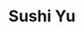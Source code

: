 ---
layout: place
title: "Sushi Yu"
permalink: /georgia/kennesaw/sushi-yu.html
stateAbbr: GA
stateName: Georgia
cityName: Kennesaw
seo:
  name: "Sushi Yu"
  type: Restaurant
  links: https://www.sushiyukennesaw.com/
description: "Informal sushi bar offering classic sushi rolls, with all-you-can-eat menus at lunch & dinner. Sushi Yu serves delicious sushi in Kennesaw, Georgia. Try fresh Japanese dishes for a great dining experience. Available for takeout, delivery, lunch, and dinner."
place_id: ChIJfYylsSEV9YgRnOWpqeIIwTI
photos:
  - name: >-
      places/ChIJfYylsSEV9YgRnOWpqeIIwTI/photos/AeeoHcJ8c6RPepRNi2rvaH10LNbxPLWx2lCK4p9frPWPm8u_qOkZfvxijjgoLVEwXSo0YVI7wJFxSoOQWYYJIXxp_2jPUpnyslk44lDZ3Sow6INPqwl5jXvUqLTaisjRNxI3aUWUh0ZDIHTCmmZ7bR3AfveGNdPVcM8-urhYSDfiJdwBd00qMCka84JjFo3uIUfS0tamRb-1JPpJ5hoUjCU5hh9hKMwCHkSxJ9NHG-x070VPIfAOxIcgBJ8RLnrwWhwXy-X2t4b0Lw9fn7KS5YxflUq5TW2hEgdzJ1RBHHfH9_cd7VwCoYXQkzzTC1Oa_YYb24JsKJ0fjmX8afo_yjScQwrM1n87FE-_s28ouyKefJ0lEL2pQWTiP88w0gVof5tnvbvoGd2N2cgVNYPvmcYnM-aeZ7xmGSfxXacl0hti5hg38w
    widthPx: 4608
    heightPx: 2184
    authorAttributions:
      - displayName: Jacob L
        uri: https://maps.google.com/maps/contrib/102711510173524671823
        photoUri: >-
          https://lh3.googleusercontent.com/a-/ALV-UjWXEpTSzbVKW3-loqI6kgk8U6AD140d9nin1S4Xc4KgVLLdC6DQ=s100-p-k-no-mo
    flagContentUri: >-
      https://www.google.com/local/imagery/report/?cb_client=maps_api_places.places_api&image_key=!1e10!2sCIHM0ogKEICAgICMzo_rfQ&hl=en-US
    googleMapsUri: >-
      https://www.google.com/maps/place//data=!3m4!1e2!3m2!1sCIHM0ogKEICAgICMzo_rfQ!2e10!4m2!3m1!1s0x88f51521b1a58c7d:0x32c108e2a9a9e59c
  - name: >-
      places/ChIJfYylsSEV9YgRnOWpqeIIwTI/photos/AeeoHcJLiL-MvWcV_nUWUOAepZhtNaIuRNO5wGtT3y0dM0Vw4vKEJ6wWHT3HDHmm9qgysU8x6Gj73V83j7kMrmSHvlZeERpvvELOA64MAH2LiUEIeuyr4wquyZvV343YkZ57MkYpOPk_-14nRO7fYt9mCPRBCqGbOYSOQ7vE2WesadBLOrZT0JCivoJN-Tcd4NMN4_R34aMrAI1Ug6KOX436aYZho-nMg6NsHH07L8WOi5ZDyG46FQjchpf7Wk9OCphIC2XZsHoOiiYSoTeHndusGEdm6ddEa37YKowARLpmrAQf_69f4nZqNvnTsgSug8xHFeyesVXryk-xzMabG2v-x2arFMoAx7a-zY3Aw918prfPIDGHInjGnF3MR-TYSYx6munUFTfMqzpOWKo3ac4AjqJ1_g7tFqu2qvrullk
    widthPx: 4032
    heightPx: 3024
    authorAttributions:
      - displayName: John John
        uri: https://maps.google.com/maps/contrib/102441562407737222023
        photoUri: >-
          https://lh3.googleusercontent.com/a-/ALV-UjXEGN2RxIoY-DPPjWSYssaAVT2sW3pBgLH48pm0SA1O3Wt0vK2vVA=s100-p-k-no-mo
    flagContentUri: >-
      https://www.google.com/local/imagery/report/?cb_client=maps_api_places.places_api&image_key=!1e10!2sCIHM0ogKEICAgICk_ctT&hl=en-US
    googleMapsUri: >-
      https://www.google.com/maps/place//data=!3m4!1e2!3m2!1sCIHM0ogKEICAgICk_ctT!2e10!4m2!3m1!1s0x88f51521b1a58c7d:0x32c108e2a9a9e59c
  - name: >-
      places/ChIJfYylsSEV9YgRnOWpqeIIwTI/photos/AeeoHcLUc0ihccnNi3KllWNbD6Ader472KzrGTD7SUbbXCxcwxbE7Wr5SUGdQdS9omI_OnJpMErBX78fuy0EpLdh13HVolRVHzkCuW7gYap2CK1noOxMqzKVf3GM0EDzTGoVVwUxKeiHjbNwQ6kvg8z_0GeFvOKwyXvUWwd7Bgcmxq-znGLq89gXuIJ6CnnnfGsv5ylA6PUUcaRd8ikmz03_3ZuX6RvdF2GsUis9q0AuXn1Daz3fwpeYo-ekVuw_z2_CIGyFOv1JvNBLfHqVj8uU_c7R7JnXGXTNp7zkQL-uYk6ACKgx6znnwf3kFZan42Qf0J10N9-v8fSj48Uoy_DUGqIwJSdU-czoIlv4cmrr7EYMJq9jkW5mPWSnUMy00lAtXg5Ly3SEDIgr0vH1_sjbYBKqUIFYzGCzLh8Ocxd1N4w
    widthPx: 1477
    heightPx: 1108
    authorAttributions:
      - displayName: GSTonyTseng
        uri: https://maps.google.com/maps/contrib/102588958997727897270
        photoUri: >-
          https://lh3.googleusercontent.com/a/ACg8ocJE0uBfEyavtyrOv_LHzJT2W4pRtHRL6ctjyCJpQD4orv81yQ=s100-p-k-no-mo
    flagContentUri: >-
      https://www.google.com/local/imagery/report/?cb_client=maps_api_places.places_api&image_key=!1e10!2sCIHM0ogKEICAgIDbypPFHQ&hl=en-US
    googleMapsUri: >-
      https://www.google.com/maps/place//data=!3m4!1e2!3m2!1sCIHM0ogKEICAgIDbypPFHQ!2e10!4m2!3m1!1s0x88f51521b1a58c7d:0x32c108e2a9a9e59c
  - name: >-
      places/ChIJfYylsSEV9YgRnOWpqeIIwTI/photos/AeeoHcKuawSrU9na3whXecZbqZeBKnr2ubRA1nlcZkJU9VmHHiT2jjUDuH5Fuc20YFYQJmqWlWkRDDXx_-lqkxIgfR1fuq-8fGHKDfdxiDiCKycyNyN6VAEuMAevNb4i2wNKHV1Dx9_2bgeqBNrTaf16StfiTEIn20BRIQKadP3iuEp4S0XjZPSy5OwsWIt3pCOksREhCmJ8RT7B8SkWxj_bdP-sMSgeuz8s-cigC4Xq6dcXGFXVG525jG3yZ1pR7OtFNlx1mpRPgN4WoiOyLxsKB461M2GNgMda0hg0NMeuh98E2RBNA10HXBoMj7KypaG9WSsnnCiKYsP9RogYvrUujhOnqiVcerIit4ork7gf_Db2rVaOTBhUsEhBYYy9Hy5d3vr67dLDNTiTa7RpBKKclBXUPtL4dGuzDuwXCp06Hif4IA
    widthPx: 3024
    heightPx: 4032
    authorAttributions:
      - displayName: S S
        uri: https://maps.google.com/maps/contrib/111485702969622184284
        photoUri: >-
          https://lh3.googleusercontent.com/a-/ALV-UjUGFdmNP333Q34TPfLTaJtydT2rKwxv1ssgS0dU92C4nTqeufRiSg=s100-p-k-no-mo
    flagContentUri: >-
      https://www.google.com/local/imagery/report/?cb_client=maps_api_places.places_api&image_key=!1e10!2sCIHM0ogKEICAgID90PiREg&hl=en-US
    googleMapsUri: >-
      https://www.google.com/maps/place//data=!3m4!1e2!3m2!1sCIHM0ogKEICAgID90PiREg!2e10!4m2!3m1!1s0x88f51521b1a58c7d:0x32c108e2a9a9e59c
  - name: >-
      places/ChIJfYylsSEV9YgRnOWpqeIIwTI/photos/AeeoHcLUU1gwbDecZ-nE3MVtEV_CmzyUI66WZapd8GirxC6vsDbVRiIRqgjCheENz5idDTHKFoZGGqvltQuWPaOpA2JRyEKHtk5N27pzL_uUSATgUbNX7V_OKHvk_e4cltzAZ52gPEP44qLKcohgscyOKvYI_qp3hqn3ZpjvcHLPWbo_a38thYMa4a0ZL42SoflLpvjY_pVvNTmMYYOL3nEX8otyTLVVH-qIXPhMrY9r5tUC0lWUaCDJc1juH5H8vSs8C_fxKAHsva-NT3q741XALVmMqFjkcZOiQby_dRL2g5r5eaz7m48uTrZ7aap2uxUQsJBBoW9d-mLKSrq0GqUOdwI3FoWG8OzLyWKmR-8RDE0jz9he8_IjerAhf85jwo_KXWgep6os455mE-zWMiMtJZOYWUptr7OhzwSGzWvPGfad3Yyb
    widthPx: 3000
    heightPx: 4000
    authorAttributions:
      - displayName: Genesia Irick
        uri: https://maps.google.com/maps/contrib/105943577106514357044
        photoUri: >-
          https://lh3.googleusercontent.com/a-/ALV-UjVUDXekeOz0g_zNY_t3diKk7_0awBmTf7iF03VBr1TZ-grL2Hc=s100-p-k-no-mo
    flagContentUri: >-
      https://www.google.com/local/imagery/report/?cb_client=maps_api_places.places_api&image_key=!1e10!2sCIHM0ogKEICAgICXz-DpzAE&hl=en-US
    googleMapsUri: >-
      https://www.google.com/maps/place//data=!3m4!1e2!3m2!1sCIHM0ogKEICAgICXz-DpzAE!2e10!4m2!3m1!1s0x88f51521b1a58c7d:0x32c108e2a9a9e59c
  - name: >-
      places/ChIJfYylsSEV9YgRnOWpqeIIwTI/photos/AeeoHcJPU9xFmog71n58Ivdr_NROFZ93ftuNaBVTZYmo89ALdTgiuNG3ej8e9F_Wr6xOW42T-Wf95qZnu9WQkvFJG8w24fYSem7hRZA6jvDsKK8N7X53tOzWNObIZLuYajs5dmYR15IV1ZNl16akCX6gxbUOpL4FAwtTbWBv5GXnBgAHIkGfq9ARtGgO1b6PcLFUfBn5VxdTeu2fyADCtr1w9epmdvmlvXHopLdz8rZtGmtanp9yIeWvz-zt2AZGDBOhbpFsV6TWTjJzoEF55e8PEsnrnpTSTbOLdHGjLZON8y3d2MQrvrzY1uLcs5TMqW3IAEJ_FXNglY-t0WPXVufUA7hJSc6PHRmf2KmgAnBTW2bd-KKj3s-OGou5h2cwLan2vUg9rgXdwFIFWUlBIbgU23uKX97ut0Csci3PVtZAyXrvX8s
    widthPx: 4032
    heightPx: 2268
    authorAttributions:
      - displayName: Styx Boyd
        uri: https://maps.google.com/maps/contrib/117183763770954286606
        photoUri: >-
          https://lh3.googleusercontent.com/a-/ALV-UjXyWtl4bJDHioa3UV1DXeVBdqe-XdsCRBJdfoT3CVcvGKi-yRBG=s100-p-k-no-mo
    flagContentUri: >-
      https://www.google.com/local/imagery/report/?cb_client=maps_api_places.places_api&image_key=!1e10!2sCIHM0ogKEICAgICvi5OmvQE&hl=en-US
    googleMapsUri: >-
      https://www.google.com/maps/place//data=!3m4!1e2!3m2!1sCIHM0ogKEICAgICvi5OmvQE!2e10!4m2!3m1!1s0x88f51521b1a58c7d:0x32c108e2a9a9e59c
  - name: >-
      places/ChIJfYylsSEV9YgRnOWpqeIIwTI/photos/AeeoHcIMZSIorzIJPNwcaJHrK5WsFKKDXfX1QxUd6ji4IfYVGd6wF4dlWZQ5AmmP7kNb7_Q-vhQcsR3cMfEgqpKF9J2Sn5q8QTL7yQWTDqak2tXr6umUm6QjRDX_GUqypJ0s4Gaz2A1ApGwAsCUAosLM5tuauEAHOuuCxs-FIayR8ZN3N47rdoyR1GNln71Xw46hyiJEO5OdzB43Vnhq1hnQUih0wesWeMM4KWqzIQaIIxV0KGvk28xyDMtg5BiE968ZZ1poyLxuAqwv7O11-20l7AfNu4oqcy0BVBaijSPa_Qt_eG6FI4RNGoZHpFwvevWSLwB3LntSnpQ4GfeENMaUVFIaraxIa2SbTy41pWEVSy4El1n7WnbcIgcnDVtyuwPQd4tqnMjezzBBqJLzdNoO4_5akwV37UbMpSpQYXZCEnunXPc
    widthPx: 4032
    heightPx: 1908
    authorAttributions:
      - displayName: Jacob L
        uri: https://maps.google.com/maps/contrib/102711510173524671823
        photoUri: >-
          https://lh3.googleusercontent.com/a-/ALV-UjWXEpTSzbVKW3-loqI6kgk8U6AD140d9nin1S4Xc4KgVLLdC6DQ=s100-p-k-no-mo
    flagContentUri: >-
      https://www.google.com/local/imagery/report/?cb_client=maps_api_places.places_api&image_key=!1e10!2sCIHM0ogKEICAgICMzo_rtQE&hl=en-US
    googleMapsUri: >-
      https://www.google.com/maps/place//data=!3m4!1e2!3m2!1sCIHM0ogKEICAgICMzo_rtQE!2e10!4m2!3m1!1s0x88f51521b1a58c7d:0x32c108e2a9a9e59c
  - name: >-
      places/ChIJfYylsSEV9YgRnOWpqeIIwTI/photos/AeeoHcI7Iq6rPVlZouLIPjaQJMlHoF7JzcIUFNheH5VcBMFFdG6OJSkVzLRXomR-Nc2sScNG-ZAcEob62nkAKKD3jvwFw94x-O0-N2VtnpywARv-3VkGn7eNIDtNs0N2y_slMM_AkYYMYDTXhNP1jx29cmEno8c8arqgv5hBBF34k_ppN6yWvzXIKUEXjmAIJa0TEwiGAtMeMJOPHLlppBL1CTNdzJZSfeiMpZWeUx06vgn0udPq5E8lwOV01ZjwBGX6ia4-Nru0on8scbVJAJyrOGHNJ5n_BYmuw5at6-gE5SFDcCsh3epPhBpJcOYJbWY6PEpWeyIUzp4kdvAOtWLWtFiVUzAj4sNkqPfcDGf3qcIyMBLe_tpTFzxJkxk3kbyzFlq0JPIvOg8kkJLrtr_JQhTqisx3H-JtO5YIhYixSwUncuc
    widthPx: 1108
    heightPx: 1477
    authorAttributions:
      - displayName: GSTonyTseng
        uri: https://maps.google.com/maps/contrib/102588958997727897270
        photoUri: >-
          https://lh3.googleusercontent.com/a/ACg8ocJE0uBfEyavtyrOv_LHzJT2W4pRtHRL6ctjyCJpQD4orv81yQ=s100-p-k-no-mo
    flagContentUri: >-
      https://www.google.com/local/imagery/report/?cb_client=maps_api_places.places_api&image_key=!1e10!2sCIHM0ogKEICAgIDXgaqQ5wE&hl=en-US
    googleMapsUri: >-
      https://www.google.com/maps/place//data=!3m4!1e2!3m2!1sCIHM0ogKEICAgIDXgaqQ5wE!2e10!4m2!3m1!1s0x88f51521b1a58c7d:0x32c108e2a9a9e59c
  - name: >-
      places/ChIJfYylsSEV9YgRnOWpqeIIwTI/photos/AeeoHcIzvct4GaI_d_H8jUcFeg6TdCRGgR2b49gPwOvr0VCLft0Wv91uni8M_UubTiBBeIyZG_lSQ6Dx-pgEeAMK_ycIETyze61tkvSg0vcy9MFvrmVX-ANNRY4VPkDkyQtM9fOm7FAwXkX4Li2UNiwMijayV_bu9VcsoWBJi1M_YJ3fcJVQzSzFTfha4uoY4JLPLt2hsfU06le4ieHwow8aV9B-O89olF_jgpCldAEBib_GiU1RO_uq1Wl3mgupreVm1XlMvsPSKanv2jsfZPoYSlB11PY-lR5cqtEF_e71Ro6dVAknjQbRL-3iLM0o2fEeDgSAt9l1KiOGNNovfZgPqVgxXqQi7iWaboTk9c1NHpkYUCj7I06Vsoas2SvDz4dA06KKpfKAgFvEjR1DQuuCAO84OweozpZ-QGX5RPVPHcEJ8w
    widthPx: 4032
    heightPx: 3024
    authorAttributions:
      - displayName: Fearn Adam
        uri: https://maps.google.com/maps/contrib/110046477010018954986
        photoUri: >-
          https://lh3.googleusercontent.com/a/ACg8ocK9Roek0dDIbhC-mlLTdCgFU0pdUOLgXF5lvjFND0-zTl_u8A=s100-p-k-no-mo
    flagContentUri: >-
      https://www.google.com/local/imagery/report/?cb_client=maps_api_places.places_api&image_key=!1e10!2sCIHM0ogKEICAgICskdC1Ag&hl=en-US
    googleMapsUri: >-
      https://www.google.com/maps/place//data=!3m4!1e2!3m2!1sCIHM0ogKEICAgICskdC1Ag!2e10!4m2!3m1!1s0x88f51521b1a58c7d:0x32c108e2a9a9e59c
  - name: >-
      places/ChIJfYylsSEV9YgRnOWpqeIIwTI/photos/AeeoHcJDKRyTQDP22jEdMzV8QgQOADaEO5BWOzjMeiAb0ma0BnIyaUFRESLwL6qyozyYsm7FMENm3y9VvrxLvNWVx9aLYDbLsKYcScIoHiLEomVixqBQyzsW8RUhLq5oaa6NscloUBOo9koLQwTh3-i6QoM3vp8AbVqWWwxw8vMeyVX_Fy1qM9Q6qI33np6Rf0vAQNl6vQR8-qOB8Hu9vasl0-a6NCw2JUrCDlP2kRHy8eIQq-yJKqjLO7gVhebAhrWHI5BCqCgmh44EbOyg6GcSZtPq69seeuXDZPrxY4AyR-1pCoUorSwiduugwwD_D7ki8DhFSc5tBXHvrcmL8Va9WM8u10uKY-cEa2t4mmZd8J_jOV3eKDrGvsqZy3awOimWrGf2ayYkfu_NIb0hz4feEq9z1TYBwrMajEVmrHRfZ1VCmA
    widthPx: 3024
    heightPx: 4032
    authorAttributions:
      - displayName: Khouri De
        uri: https://maps.google.com/maps/contrib/110784982625642841305
        photoUri: >-
          https://lh3.googleusercontent.com/a-/ALV-UjUW-vdAUSh5GAUlcuZvHD-D3VbjDtpouKd2lT6rrN5SunLnMYi3=s100-p-k-no-mo
    flagContentUri: >-
      https://www.google.com/local/imagery/report/?cb_client=maps_api_places.places_api&image_key=!1e10!2sCIHM0ogKEICAgIC4lfmOMw&hl=en-US
    googleMapsUri: >-
      https://www.google.com/maps/place//data=!3m4!1e2!3m2!1sCIHM0ogKEICAgIC4lfmOMw!2e10!4m2!3m1!1s0x88f51521b1a58c7d:0x32c108e2a9a9e59c
address: '2615 George Busbee Pkwy NW #1, Kennesaw, GA 30144, USA'
street: '2615 George Busbee Pkwy NW #1'
city: Kennesaw
state: GA
zip: '30144'
country: USA
neighborhood: Town Center
latitude: '34.013042'
longitude: '-84.566274'
accessibility_options:
  wheelchairAccessibleParking: true
  wheelchairAccessibleEntrance: true
  wheelchairAccessibleRestroom: true
  wheelchairAccessibleSeating: true
business_status: OPERATIONAL
name: Sushi Yu
google_maps_links:
  directionsUri: >-
    https://www.google.com/maps/dir//''/data=!4m7!4m6!1m1!4e2!1m2!1m1!1s0x88f51521b1a58c7d:0x32c108e2a9a9e59c!3e0
  placeUri: https://maps.google.com/?cid=3657214142003668380
  writeAReviewUri: >-
    https://www.google.com/maps/place//data=!4m3!3m2!1s0x88f51521b1a58c7d:0x32c108e2a9a9e59c!12e1
  reviewsUri: >-
    https://www.google.com/maps/place//data=!4m4!3m3!1s0x88f51521b1a58c7d:0x32c108e2a9a9e59c!9m1!1b1
  photosUri: >-
    https://www.google.com/maps/place//data=!4m3!3m2!1s0x88f51521b1a58c7d:0x32c108e2a9a9e59c!10e5
primary_type: Sushi Restaurant
opening_hours:
  regular: null
  current: null
secondary_opening_hours:
  regular:
    weekdayDescriptions: null
    type: null
  current:
    weekdayDescriptions: null
    type: null
phone: (770) 218-8181
price_level: PRICE_LEVEL_MODERATE
price_range: $20 &ndash; $30
rating: '4.1'
rating_count: 0
website: https://www.sushiyukennesaw.com/
reviews:
  - name: >-
      places/ChIJfYylsSEV9YgRnOWpqeIIwTI/reviews/ChdDSUhNMG9nS0VJQ0FnSUNYei1EcDlBRRAB
    relativePublishTimeDescription: 5 months ago
    rating: 5
    text:
      text: >-
        Came here on a whim while traveling through GA. They have all you can
        eat sushi, which is awesome, but not what we ordered. We got the lobster
        tempura and the sexy rolls to split between the two of us. Both were
        very tasty. Then we had the chicken and shrimp hibachi to split. Y'all.
        The garlic fried rice gave me SO much life - it was so delicious. 10/10
        would recommend folks to eat here.
      languageCode: en
    originalText:
      text: >-
        Came here on a whim while traveling through GA. They have all you can
        eat sushi, which is awesome, but not what we ordered. We got the lobster
        tempura and the sexy rolls to split between the two of us. Both were
        very tasty. Then we had the chicken and shrimp hibachi to split. Y'all.
        The garlic fried rice gave me SO much life - it was so delicious. 10/10
        would recommend folks to eat here.
      languageCode: en
    authorAttribution:
      displayName: Genesia Irick
      uri: https://www.google.com/maps/contrib/105943577106514357044/reviews
      photoUri: >-
        https://lh3.googleusercontent.com/a-/ALV-UjVUDXekeOz0g_zNY_t3diKk7_0awBmTf7iF03VBr1TZ-grL2Hc=s128-c0x00000000-cc-rp-mo-ba3
    publishTime: '2024-10-22T00:13:39.818372Z'
    flagContentUri: >-
      https://www.google.com/local/review/rap/report?postId=ChdDSUhNMG9nS0VJQ0FnSUNYei1EcDlBRRAB&d=17924085&t=1
    googleMapsUri: >-
      https://www.google.com/maps/reviews/data=!4m6!14m5!1m4!2m3!1sChdDSUhNMG9nS0VJQ0FnSUNYei1EcDlBRRAB!2m1!1s0x88f51521b1a58c7d:0x32c108e2a9a9e59c
  - name: >-
      places/ChIJfYylsSEV9YgRnOWpqeIIwTI/reviews/ChdDSUhNMG9nS0VJQ0FnSUMzaFBLRHhRRRAB
    relativePublishTimeDescription: 5 months ago
    rating: 5
    text:
      text: >-
        We enjoy the all you can eat sushi here. There are several roll options
        available as well as a variety of additional items included in the price
        such as miso soup, salad, tempura and more. The fish is fresh and
        everything is made to order then brought to the table.
      languageCode: en
    originalText:
      text: >-
        We enjoy the all you can eat sushi here. There are several roll options
        available as well as a variety of additional items included in the price
        such as miso soup, salad, tempura and more. The fish is fresh and
        everything is made to order then brought to the table.
      languageCode: en
    authorAttribution:
      displayName: Ashley Piccirilli
      uri: https://www.google.com/maps/contrib/111093529544527500961/reviews
      photoUri: >-
        https://lh3.googleusercontent.com/a/ACg8ocKg5dmNI3hPflZrOFZG4QmAzt2n_2VvtLt7k_ykm7zhFEJk-w=s128-c0x00000000-cc-rp-mo-ba3
    publishTime: '2024-11-02T19:47:30.398592Z'
    flagContentUri: >-
      https://www.google.com/local/review/rap/report?postId=ChdDSUhNMG9nS0VJQ0FnSUMzaFBLRHhRRRAB&d=17924085&t=1
    googleMapsUri: >-
      https://www.google.com/maps/reviews/data=!4m6!14m5!1m4!2m3!1sChdDSUhNMG9nS0VJQ0FnSUMzaFBLRHhRRRAB!2m1!1s0x88f51521b1a58c7d:0x32c108e2a9a9e59c
  - name: >-
      places/ChIJfYylsSEV9YgRnOWpqeIIwTI/reviews/ChZDSUhNMG9nS0VJQ0FnSURieXBQRkxREAE
    relativePublishTimeDescription: 5 months ago
    rating: 3
    text:
      text: >-
        This popular sushi buffet restaurant has a price range of about $20 to
        $25. When it’s busy, the service might slow down a bit, but that doesn’t
        detract from its appeal. While the miso soup is ordinary and lacks tofu,
        the real tip is to go all out on the sashimi.
      languageCode: en
    originalText:
      text: >-
        This popular sushi buffet restaurant has a price range of about $20 to
        $25. When it’s busy, the service might slow down a bit, but that doesn’t
        detract from its appeal. While the miso soup is ordinary and lacks tofu,
        the real tip is to go all out on the sashimi.
      languageCode: en
    authorAttribution:
      displayName: GSTonyTseng
      uri: https://www.google.com/maps/contrib/102588958997727897270/reviews
      photoUri: >-
        https://lh3.googleusercontent.com/a/ACg8ocJE0uBfEyavtyrOv_LHzJT2W4pRtHRL6ctjyCJpQD4orv81yQ=s128-c0x00000000-cc-rp-mo-ba6
    publishTime: '2024-10-28T00:10:48.671251Z'
    flagContentUri: >-
      https://www.google.com/local/review/rap/report?postId=ChZDSUhNMG9nS0VJQ0FnSURieXBQRkxREAE&d=17924085&t=1
    googleMapsUri: >-
      https://www.google.com/maps/reviews/data=!4m6!14m5!1m4!2m3!1sChZDSUhNMG9nS0VJQ0FnSURieXBQRkxREAE!2m1!1s0x88f51521b1a58c7d:0x32c108e2a9a9e59c
  - name: >-
      places/ChIJfYylsSEV9YgRnOWpqeIIwTI/reviews/ChdDSUhNMG9nS0VJQ0FnTUR3MGZlWGtRRRAB
    relativePublishTimeDescription: 2 weeks ago
    rating: 5
    text:
      text: >-
        Got a take-out order for my wife and told the restaurant to make it
        special, as she had a particularly challenging day at work. Sushi Yu did
        not disappoint! Not only did they make the sushi I order perfectly, they
        put together a little something extra and it made my wife's day. 
      languageCode: en
    originalText:
      text: >-
        Got a take-out order for my wife and told the restaurant to make it
        special, as she had a particularly challenging day at work. Sushi Yu did
        not disappoint! Not only did they make the sushi I order perfectly, they
        put together a little something extra and it made my wife's day. 
      languageCode: en
    authorAttribution:
      displayName: Christian Gold
      uri: https://www.google.com/maps/contrib/106343615243672598774/reviews
      photoUri: >-
        https://lh3.googleusercontent.com/a-/ALV-UjWxGY9U9mUeYXGQG_kSrOwKU8C9U0R7x5CIYtjbglQjQqs3zRcI=s128-c0x00000000-cc-rp-mo-ba3
    publishTime: '2025-03-26T15:15:35.101121Z'
    flagContentUri: >-
      https://www.google.com/local/review/rap/report?postId=ChdDSUhNMG9nS0VJQ0FnTUR3MGZlWGtRRRAB&d=17924085&t=1
    googleMapsUri: >-
      https://www.google.com/maps/reviews/data=!4m6!14m5!1m4!2m3!1sChdDSUhNMG9nS0VJQ0FnTUR3MGZlWGtRRRAB!2m1!1s0x88f51521b1a58c7d:0x32c108e2a9a9e59c
  - name: >-
      places/ChIJfYylsSEV9YgRnOWpqeIIwTI/reviews/ChZDSUhNMG9nS0VJQ0FnSURWMjV6R0NnEAE
    relativePublishTimeDescription: a year ago
    rating: 5
    text:
      text: >-
        Fantastic sushi, great flavors, wonderful service, very fast service. We
        had the rainbow roll, and the volcano roll… Flavors were spectacular
        crunch of my volcano role was on spot. The rainbow row was nice and
        fresh and melt in your mouth fish!!!

        The cost was only 10 bucks a roll. We usually pay a lot more !!! This
        was actually perfect size and portion for lunch. We don’t ever do the
        all you can eat because we don’t eat much..
      languageCode: en
    originalText:
      text: >-
        Fantastic sushi, great flavors, wonderful service, very fast service. We
        had the rainbow roll, and the volcano roll… Flavors were spectacular
        crunch of my volcano role was on spot. The rainbow row was nice and
        fresh and melt in your mouth fish!!!

        The cost was only 10 bucks a roll. We usually pay a lot more !!! This
        was actually perfect size and portion for lunch. We don’t ever do the
        all you can eat because we don’t eat much..
      languageCode: en
    authorAttribution:
      displayName: Daneen England
      uri: https://www.google.com/maps/contrib/112363861951760632131/reviews
      photoUri: >-
        https://lh3.googleusercontent.com/a-/ALV-UjWI-0KPpuvdC44Blhb2LHspTwK6AHd9sL3wVM0DJHslUgQpZIbEaA=s128-c0x00000000-cc-rp-mo-ba5
    publishTime: '2023-12-16T17:26:16.054407Z'
    flagContentUri: >-
      https://www.google.com/local/review/rap/report?postId=ChZDSUhNMG9nS0VJQ0FnSURWMjV6R0NnEAE&d=17924085&t=1
    googleMapsUri: >-
      https://www.google.com/maps/reviews/data=!4m6!14m5!1m4!2m3!1sChZDSUhNMG9nS0VJQ0FnSURWMjV6R0NnEAE!2m1!1s0x88f51521b1a58c7d:0x32c108e2a9a9e59c
parking_options:
  freeParkingLot: true
  freeStreetParking: true
  valetParking: false
payment_options:
  acceptsCreditCards: true
  acceptsDebitCards: true
  acceptsCashOnly: false
  acceptsNfc: true
allow_dogs: null
curbside_pickup: null
delivery: true
dine_in: true
good_for_children: true
good_for_groups: true
good_for_sports: false
live_music: false
menu_for_children: true
outdoor_seating: false
reservable: null
restroom: true
serves_beer: true
serves_breakfast: false
serves_brunch: false
serves_cocktails: true
serves_coffee: null
serves_dinner: true
serves_dessert: true
serves_lunch: true
serves_vegetarian_food: false
serves_wine: true
takeout: true
update_category: essentials
summary: >-
  Informal sushi bar offering classic sushi rolls, with all-you-can-eat menus at
  lunch & dinner.

---